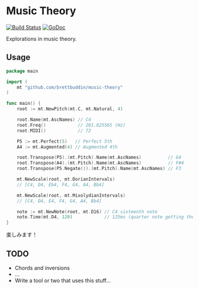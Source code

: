 # Music Theory

[![Build Status](https://travis-ci.org/brettbuddin/mt.svg?branch=master)](https://travis-ci.org/brettbuddin/mt)
[![GoDoc](https://godoc.org/github.com/brettbuddin/mt?status.svg)](https://godoc.org/github.com/brettbuddin/mt)

Explorations in music theory.

## Usage

```go
package main

import (
	mt "github.com/brettbuddin/music-theory"
)

func main() {
	root := mt.NewPitch(mt.C, mt.Natural, 4)

	root.Name(mt.AscNames) // C4
	root.Freq()            // 261.625565 (Hz)
	root.MIDI()            // 72

	P5 := mt.Perfect(5)   // Perfect 5th
	A4 := mt.Augmented(4) // Augmented 4th

	root.Transpose(P5).(mt.Pitch).Name(mt.AscNames)          // G4
	root.Transpose(A4).(mt.Pitch).Name(mt.AscNames)          // F#4
	root.Transpose(P5.Negate()).(mt.Pitch).Name(mt.AscNames) // F3

	mt.NewScale(root, mt.DorianIntervals)
	// [C4, D4, Eb4, F4, G4, A4, Bb4]

	mt.NewScale(root, mt.MixolydianIntervals)
	// [C4, D4, E4, F4, G4, A4, Bb4]

    note := mt.NewNote(root, mt.D16) // C4 sixteenth note
    note.Time(mt.D4, 120)            // 125ms (quarter note getting the beat at 120 BPM)
}
```

楽しみます！

## TODO

- Chords and inversions
- ...
- Write a tool or two that uses this stuff...
